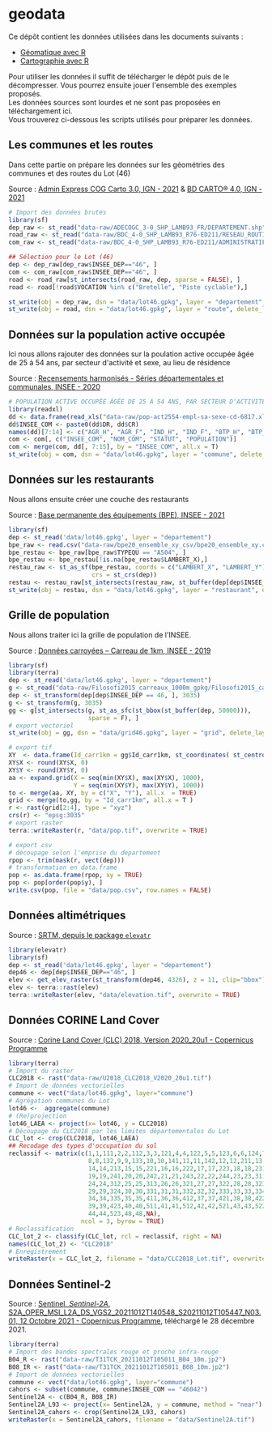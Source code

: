# geodata

Ce dépôt contient les données utilisées dans les documents suivants : 

- [Géomatique avec R](https://rcarto.github.io/geomatique_avec_r/)
- [Cartographie avec R](https://rcarto.github.io/cartographie_avec_r/)


Pour utiliser les données il suffit de télécharger le dépôt puis de le décompresser. Vous pourrez ensuite jouer l'ensemble des exemples proposés.    
Les données sources sont lourdes et ne sont pas proposées en téléchargement ici.   
Vous trouverez ci-dessous les scripts utilisés pour préparer les données. 

## Les communes et les routes

Dans cette partie on prépare les données sur les géométries des communes et des routes du Lot (46) 

Source : [Admin Express COG Carto 3.0, IGN - 2021](https://geoservices.ign.fr/adminexpress) & [BD CARTO® 4.0, IGN - 2021](https://geoservices.ign.fr/bdcarto)

```r
# Import des données brutes
library(sf)
dep_raw <- st_read("data-raw/ADECOGC_3-0_SHP_LAMB93_FR/DEPARTEMENT.shp")
road_raw <- st_read("data-raw/BDC_4-0_SHP_LAMB93_R76-ED211/RESEAU_ROUTIER/TRONCON_ROUTE.shp")
com_raw <- st_read("data-raw/BDC_4-0_SHP_LAMB93_R76-ED211/ADMINISTRATIF/COMMUNE.shp")

## Sélection pour le Lot (46)
dep <- dep_raw[dep_raw$INSEE_DEP=="46", ]
com <- com_raw[com_raw$INSEE_DEP=="46", ]
road <- road_raw[st_intersects(road_raw, dep, sparse = FALSE), ]
road <- road[!road$VOCATION %in% c("Bretelle", "Piste cyclable"),]

st_write(obj = dep_raw, dsn = "data/lot46.gpkg", layer = "departement", delete_layer = T)
st_write(obj = road, dsn = "data/lot46.gpkg", layer = "route", delete_layer = T)
```
## Données sur la population active occupée

Ici nous allons rajouter des données sur la poulation active occupée âgée de 25 à 54 ans, par secteur d'activité et sexe, au lieu de résidence 

Source : [Recensements harmonisés - Séries départementales et communales, INSEE - 2020](https://www.insee.fr/fr/statistiques/1893185)

```r
# POPULATION ACTIVE OCCUPĖE ÂGĖE DE 25 À 54 ANS, PAR SECTEUR D'ACTIVITĖ ET SEXE - AU LIEU DE RĖSIDENCE
library(readxl)
dd <- data.frame(read_xls("data-raw/pop-act2554-empl-sa-sexe-cd-6817.xls", sheet = "COM_2017", skip = 15))
dd$INSEE_COM <- paste0(dd$DR, dd$CR)
names(dd)[7:14] <- c("AGR_H", "AGR_F", "IND_H", "IND_F", "BTP_H", "BTP_F", "TER_H", "TER_F")
com <- com[, c("INSEE_COM", "NOM_COM", "STATUT", "POPULATION")]
com <- merge(com, dd[, 7:15], by = "INSEE_COM", all.x = T)
st_write(obj = com, dsn = "data/lot46.gpkg", layer = "commune", delete_layer = T)
```


## Données sur les restaurants

Nous allons ensuite créer une couche des restaurants 

Source : [Base permanente des équipements (BPE), INSEE - 2021](https://www.insee.fr/fr/statistiques/3568638?sommaire=3568656)


```r
library(sf)
dep <- st_read('data/lot46.gpkg', layer = "departement")
bpe_raw <- read.csv("data-raw/bpe20_ensemble_xy_csv/bpe20_ensemble_xy.csv", sep = ";")
bpe_restau <- bpe_raw[bpe_raw$TYPEQU == "A504", ]
bpe_restau <- bpe_restau[!is.na(bpe_restau$LAMBERT_X),]
restau_raw <- st_as_sf(bpe_restau, coords = c("LAMBERT_X", "LAMBERT_Y"), 
                       crs = st_crs(dep))
restau <- restau_raw[st_intersects(restau_raw, st_buffer(dep[dep$INSEE_DEP==46,], 50000), sparse = F),]
st_write(obj = restau, dsn = "data/lot46.gpkg", layer = "restaurant", delete_layer = T)                                   
```


## Grille de population

Nous allons traiter ici la grille de population de l'INSEE. 

Source : [Données carroyées – Carreau de 1km, INSEE - 2019](https://www.insee.fr/fr/statistiques/4176293?sommaire=4176305)

```r
library(sf)
library(terra)
dep <- st_read('data/lot46.gpkg', layer = "departement")
g <- st_read("data-raw/Filosofi2015_carreaux_1000m_gpkg/Filosofi2015_carreaux_1000m_metropole_gpkg/Filosofi2015_carreaux_1000m_metropole.gpkg")
dep <- st_transform(dep[dep$INSEE_DEP == 46, ], 3035)
g <- st_transform(g, 3035)
gg <- g[st_intersects(g, st_as_sfc(st_bbox(st_buffer(dep, 50000))),
                      sparse = F), ]
# export vectoriel
st_write(obj = gg, dsn = "data/grid46.gpkg", layer = "grid", delete_layer = T)

# export tif
XY  <- data.frame(Id_carr1km = gg$Id_carr1km, st_coordinates( st_centroid(gg)))
XY$X <- round(XY$X, 0)
XY$Y <- round(XY$Y, 0)
aa <- expand.grid(X = seq(min(XY$X), max(XY$X), 1000),
                  Y = seq(min(XY$Y), max(XY$Y), 1000))
to <- merge(aa, XY, by = c("X", "Y"), all.x  = TRUE)
grid <- merge(to,gg, by = "Id_carr1km", all.x = T )
r <- rast(grid[2:4], type = "xyz")
crs(r) <- "epsg:3035"
# export raster
terra::writeRaster(r, "data/pop.tif", overwrite = TRUE)

# export csv
# découpage selon l'emprise du departement
rpop <- trim(mask(r, vect(dep)))
# transformation en data.frame
pop <- as.data.frame(rpop, xy = TRUE)
pop <- pop[order(pop$y), ]
write.csv(pop, file = "data/pop.csv", row.names = FALSE)

```


## Données altimétriques


Source : [SRTM, depuis le package `elevatr`](https://github.com/jhollist/elevatr/)

```r
library(elevatr)
library(sf)
dep <- st_read('data/lot46.gpkg', layer = "departement")
dep46 <- dep[dep$INSEE_DEP=="46", ]
elev <- get_elev_raster(st_transform(dep46, 4326), z = 11, clip="bbox")
elev <- terra::rast(elev)
terra::writeRaster(elev, "data/elevation.tif", overwrite = TRUE)
```

## Données CORINE Land Cover

Source : [Corine Land Cover (CLC) 2018, Version 2020_20u1 - Copernicus Programme](https://land.copernicus.eu/pan-european/corine-land-cover/clc2018?tab=download)

```r
library(terra)
# Import du raster
CLC2018 <- rast("data-raw/U2018_CLC2018_V2020_20u1.tif")
# Import de données vectorielles
commune <- vect("data/lot46.gpkg", layer="commune")
# Agrégation communes du Lot
lot46 <-  aggregate(commune)
# (Re)projection
lot46_LAEA <- project(x= lot46, y = CLC2018)
# Découpage du CLC2018 par les limites départementales du Lot
CLC_lot <- crop(CLC2018, lot46_LAEA)
## Recodage des types d'occupation du sol
reclassif <- matrix(c(1,1,111,2,2,112,3,3,121,4,4,122,5,5,123,6,6,124,7,7,131,
                      8,8,132,9,9,133,10,10,141,11,11,142,12,12,211,13,13,212,
                      14,14,213,15,15,221,16,16,222,17,17,223,18,18,231,
                      19,19,241,20,20,242,21,21,243,22,22,244,23,23,311,
                      24,24,312,25,25,313,26,26,321,27,27,322,28,28,323,
                      29,29,324,30,30,331,31,31,332,32,32,333,33,33,334,
                      34,34,335,35,35,411,36,36,412,37,37,421,38,38,422,
                      39,39,423,40,40,511,41,41,512,42,42,521,43,43,522,
                      44,44,523,48,48,NA),
                    ncol = 3, byrow = TRUE)
# Reclassification
CLC_lot_2 <- classify(CLC_lot, rcl = reclassif, right = NA)
names(CLC_lot_2) <- "CLC2018"
# Enregistrement
writeRaster(x = CLC_lot_2, filename = "data/CLC2018_Lot.tif", overwrite=TRUE)
```


## Données Sentinel-2 

Source : [Sentinel, *Sentinel-2A*, S2A_OPER_MSI_L2A_DS_VGS2_20211012T140548_S20211012T105447_N03.01, 12 Octobre 2021 - Copernicus Programme](https://scihub.copernicus.eu/dhus/#/home), téléchargé le 28 décembre 2021.

```r
library(terra)
# Import des bandes spectrales rouge et proche infra-rouge
B04_R <- rast("data-raw/T31TCK_20211012T105011_B04_10m.jp2")
B08_IR <- rast("data-raw/T31TCK_20211012T105011_B08_10m.jp2")
# Import de données vectorielles
commune <- vect("data/lot46.gpkg", layer="commune")
cahors <- subset(commune, commune$INSEE_COM == "46042") 
Sentinel2A <- c(B04_R, B08_IR)
Sentinel2A_L93 <- project(x= Sentinel2A, y = commune, method = "near")
Sentinel2A_cahors <- crop(Sentinel2A_L93, cahors)
writeRaster(x = Sentinel2A_cahors, filename = "data/Sentinel2A.tif")
```
